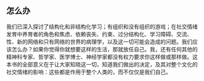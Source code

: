 ## 怎么办

我们已深入探讨了结构化和非结构化学习；有组织和没有组织的游戏；在社交情绪发育中养育者的角色和焦虑、依赖丧失、约束、过分结构化、学习障碍、交流、性、新的网络和只有网络的世界的病理学，以及这一切可能会造成的问题。我们应该怎么办？如果你觉得你就想要这样的生活，那就放任自己。我，还有任何其他的精神科专家、哲学家、医学博士、神经学家都没有权力要求你这样做或那样做。这本书的全部意义在于让大家知晓这一切，知道我们做出的决定，及其对整个文化的社交情绪的影响：这些都是作用于整个人类的，而不仅仅是我们自己。